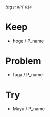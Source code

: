 ###### tags: `KPT` `014`

# Keep

- hoge / P_name

# Problem

- fuga / P_name

# Try

- Mayu / P_name
